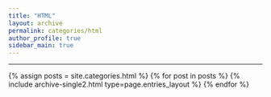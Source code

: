 ```yaml
---
title: "HTML"
layout: archive
permalink: categories/html
author_profile: true
sidebar_main: true
---
```


***

{% assign posts = site.categories.html %}
{% for post in posts %} {% include archive-single2.html type=page.entries_layout %} {% endfor %}